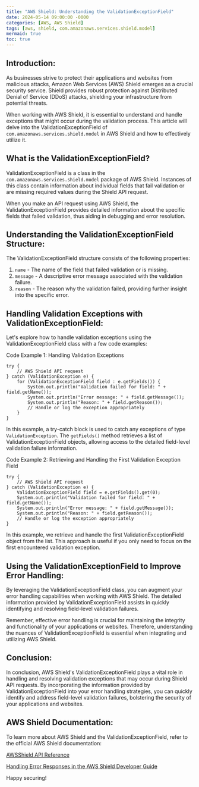 ```yaml
---
title: "AWS Shield: Understanding the ValidationExceptionField"
date: 2024-05-14 09:00:00 -0000
categories: [AWS, AWS Shield]
tags: [aws, shield, com.amazonaws.services.shield.model]
mermaid: true
toc: true
---
```



Introduction:
--------------
As businesses strive to protect their applications and websites from malicious attacks, Amazon Web Services (AWS) Shield emerges as a crucial security service. Shield provides robust protection against Distributed Denial of Service (DDoS) attacks, shielding your infrastructure from potential threats.

When working with AWS Shield, it is essential to understand and handle exceptions that might occur during the validation process. This article will delve into the ValidationExceptionField of `com.amazonaws.services.shield.model` in AWS Shield and how to effectively utilize it.

What is the ValidationExceptionField?
--------------------------------------
ValidationExceptionField is a class in the `com.amazonaws.services.shield.model` package of AWS Shield. Instances of this class contain information about individual fields that fail validation or are missing required values during the Shield API request.

When you make an API request using AWS Shield, the ValidationExceptionField provides detailed information about the specific fields that failed validation, thus aiding in debugging and error resolution.

Understanding the ValidationExceptionField Structure:
-----------------------------------------------------
The ValidationExceptionField structure consists of the following properties:

1. `name` - The name of the field that failed validation or is missing.
2. `message` - A descriptive error message associated with the validation failure.
3. `reason` - The reason why the validation failed, providing further insight into the specific error.

Handling Validation Exceptions with ValidationExceptionField:
------------------------------------------------------------
Let's explore how to handle validation exceptions using the ValidationExceptionField class with a few code examples:

Code Example 1: Handling Validation Exceptions
```
try {
    // AWS Shield API request
} catch (ValidationException e) {
    for (ValidationExceptionField field : e.getFields()) {
        System.out.println("Validation failed for field: " + field.getName());
        System.out.println("Error message: " + field.getMessage());
        System.out.println("Reason: " + field.getReason());
        // Handle or log the exception appropriately
    }
}
```

In this example, a try-catch block is used to catch any exceptions of type `ValidationException`. The `getFields()` method retrieves a list of ValidationExceptionField objects, allowing access to the detailed field-level validation failure information.

Code Example 2: Retrieving and Handling the First Validation Exception Field
```
try {
    // AWS Shield API request
} catch (ValidationException e) {
    ValidationExceptionField field = e.getFields().get(0);
    System.out.println("Validation failed for field: " + field.getName());
    System.out.println("Error message: " + field.getMessage());
    System.out.println("Reason: " + field.getReason());
    // Handle or log the exception appropriately
}
```

In this example, we retrieve and handle the first ValidationExceptionField object from the list. This approach is useful if you only need to focus on the first encountered validation exception.

Using the ValidationExceptionField to Improve Error Handling:
--------------------------------------------------------------
By leveraging the ValidationExceptionField class, you can augment your error handling capabilities when working with AWS Shield. The detailed information provided by ValidationExceptionField assists in quickly identifying and resolving field-level validation failures.

Remember, effective error handling is crucial for maintaining the integrity and functionality of your applications or websites. Therefore, understanding the nuances of ValidationExceptionField is essential when integrating and utilizing AWS Shield.

Conclusion:
-----------
In conclusion, AWS Shield's ValidationExceptionField plays a vital role in handling and resolving validation exceptions that may occur during Shield API requests. By incorporating the information provided by ValidationExceptionField into your error handling strategies, you can quickly identify and address field-level validation failures, bolstering the security of your applications and websites.

AWS Shield Documentation:
-------------------------
To learn more about AWS Shield and the ValidationExceptionField, refer to the official AWS Shield documentation:

[AWSShield API Reference](https://docs.aws.amazon.com/awssupport/latest/user/Welcome.html)

[Handling Error Responses in the AWS Shield Developer Guide](https://docs.aws.amazon.com/shield/latest/developerguide/error-handling-1-2.html)

Happy securing!
